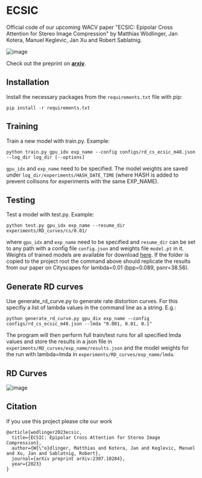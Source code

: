 # ECSIC
Official code of our upcoming WACV paper "ECSIC: Epipolar Cross Attention for Stereo Image Compression" by Matthias Wödlinger, Jan Kotera, Manuel Keglevic, Jan Xu and Robert Sablatnig.

![image](./assets/001860.png "Qualitative comparison for a sample from the InStereo2k dataset")

Check out the preprint on **[arxiv](https://arxiv.org/abs/2307.10284)**.

## Installation

Install the necessary packages from the `requirements.txt` file with pip:

```pip install -r requirements.txt```

## Training
Train a new model with train.py. Example:

```python train.py gpu_idx exp_name --config configs/rd_cs_ecsic_m48.json --log_dir log_dir [--options]```

`gpu_idx` and `exp_name` need to be specified. The model weights are saved under `log_dir/experiments/HASH_DATE_TIME` (where HASH is added to prevent collisons for experiments with the same EXP_NAME). 

## Testing
Test a model with test.py. Example:

```python test.py gpu_idx exp_name --resume_dir experiments/RD_curves/cs/0.01/```

where `gpu_idx` and `exp_name` need to be specified and `resume_dir` can be set to any path with a config file `config.json` and weights file `model.pt` in it. Weights of trained models are available for download [here](https://drive.google.com/drive/folders/1ZHyAx4XmVRUAZDDS3PzmMOTEA1xKQOuc?usp=sharing). If the folder is copied to the project root the command above should replicate the results from our paper on Cityscapes for lambda=0.01 (bpp=0.089, psnr=38.56).

## Generate RD curves
Use generate_rd_curve.py to generate rate distortion curves. For this specifiy a list of lambda values in the command line as a string. E.g.:

```python generate_rd_curve.py gpu_dix exp_name --config configs/rd_cs_ecsic_m48.json --lmda "0.001, 0.01, 0.1"```

The program will then perform full train/test runs for all specified lmda values and store the results in a json file in `experiments/RD_curves/exp_name/results.json` and the model weights for the run with lambda=lmda in `experiments/RD_curves/exp_name/lmda`.

## RD Curves

![image](./assets/rd_curves.svg "Rate distortion curves on Cityscapes and Instereo2k")

## Citation
If you use this project please cite our work

```
@article{wodlinger2023ecsic,
  title={ECSIC: Epipolar Cross Attention for Stereo Image Compression},
  author={W{\"o}dlinger, Matthias and Kotera, Jan and Keglevic, Manuel and Xu, Jan and Sablatnig, Robert},
  journal={arXiv preprint arXiv:2307.10284},
  year={2023}
}
```
